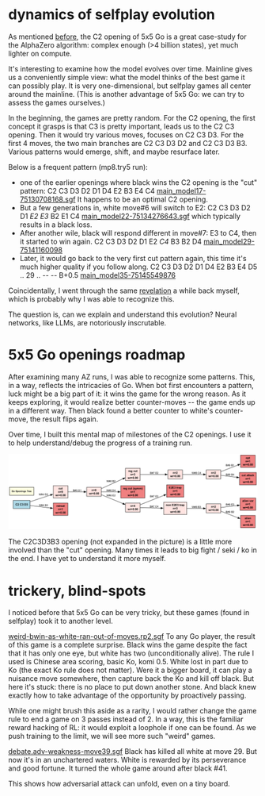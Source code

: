 # dynamics of selfplay evolution
As mentioned [before](https://hyu2000.github.io/go5/5x5-complexity.html), the C2 opening of 5x5 Go is a great case-study for the AlphaZero algorithm: 
complex enough (>4 billion states), yet much lighter on compute.

It's interesting to examine how the model evolves over time. Mainline gives us a conveniently simple view: what the 
model thinks of the best game it can possibly play. It is very one-dimensional, but selfplay games all center around 
the mainline. (This is another advantage of 5x5 Go: we can try to assess the games ourselves.)

In the beginning, the games are pretty random. For the C2 opening, the first concept it grasps is that C3 is pretty 
important, leads us to the C2 C3 opening. Then it would try various moves, focuses on C2 C3 D3. For the first 4 moves,
the two main branches are C2 C3 D3 D2 and C2 C3 D3 B3. Various patterns would emerge, shift, and maybe resurface later.

Below is a frequent pattern (mp8.try5 run):
- one of the earlier openings where black wins the C2 opening is the "cut" pattern:
C2 C3 D3 D2 D1 D4 E2 B3 E4 C4 [main_model17-75130708168.sgf](https://hyu2000.github.io/go5/view-games.html)
It happens to be an optimal C2 opening. 
- But a few generations in, white move#6 will switch to E2:
C2 C3 D3 D2 D1 *E2 E3* B2 E1 C4 [main_model22-75134276643.sgf](https://hyu2000.github.io/go5/view-games.html)
which typically results in a black loss.
- After another wile, black will respond different in move#7: E3 to C4, then it started to win again. 
C2 C3 D3 D2 D1 E2 *C4* B3 B2 D4 [main_model29-75141160098](https://hyu2000.github.io/go5/view-games.html)
- Later, it would go back to the very first cut pattern again, this time it's much higher quality if you follow along. 
C2 C3 D3 D2 D1 D4 E2 B3 E4 D5 .. 29 .. -- -- 	B+0.5 [main_model35-75145549876](https://hyu2000.github.io/go5/view-games.html)

Coincidentally, I went through the same [revelation](https://hyu2000.github.io/go5/5x5-complexity.html) a while back myself,
which is probably why I was able to recognize this.

The question is, can we explain and understand this evolution? Neural networks, like LLMs, are notoriously 
inscrutable. 

# 5x5 Go openings roadmap
After examining many AZ runs, I was able to recognize some patterns.
This, in a way, reflects the intricacies of Go. When bot first encounters a pattern, luck might be a big part of it:
it wins the game for the wrong reason. As it keeps exploring, it would realize better counter-moves -- the game
ends up in a different way. Then black found a better counter to white's counter-move, the result flips again.

Over time, I built this mental map of milestones of the C2 openings. I use it to help understand/debug the progress
of a training run.

![my signpost picture](sgf/5x5/signposts_openings.png)

The C2C3D3B3 opening (not expanded in the picture) is a little more involved than the "cut" opening. 
Many times it leads to big fight / seki / ko in the end. I have yet to understand it more myself.

# trickery, blind-spots
I noticed before that 5x5 Go can be very tricky, but these games (found in selfplay) took it to another level.

[weird-bwin-as-white-ran-out-of-moves.rp2.sgf](https://hyu2000.github.io/go5/view-games.html)
To any Go player, the result of this game is a complete surprise. Black wins the game despite the fact that it has 
only one eye, but white has two (unconditionally alive). The rule I used is Chinese area scoring, basic Ko, komi 0.5.
White lost in part due to Ko (the exact Ko rule does not matter). Were it a bigger 
board, it can play a nuisance move 
somewhere, then capture back the Ko and kill off black. But here it's stuck: there is no place to
put down another stone. And black knew exactly how to take advantage of the opportunity by proactively passing.
  
While one might brush this aside as a rarity, I would rather change the game rule to end a game on 3 passes 
instead of 2. In a way, this is the familiar reward hacking of RL: it would exploit a loophole if one can be found.
As we push training to the limit, we will see more such "weird" games.

[debate.adv-weakness-move39.sgf](https://hyu2000.github.io/go5/view-games.html)
Black has killed all white at move 29. But now it's in an unchartered waters. White is rewarded by its perseverance
and good fortune. It turned the whole game around after black #41.

This shows how adversarial attack can unfold, even on a tiny board.
